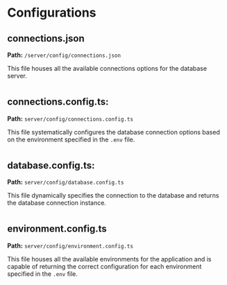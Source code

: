 # Configurations

## **connections.json**

**Path:** `/server/config/connections.json`

This file houses all the available connections options for the database server.

#

## **connections.config.ts:**

**Path:** `server/config/connections.config.ts`

This file systematically configures the database connection options based on the environment specified in the `.env` file.

#

## **database.config.ts:**

**Path:** `server/config/database.config.ts`

This file dynamically specifies the connection to the database and returns the database connection instance.

#

## **environment.config.ts**

**Path:** `server/config/environment.config.ts`

This file houses all the available environments for the application and is capable of returning the correct configuration for each environment specified in the `.env` file.
